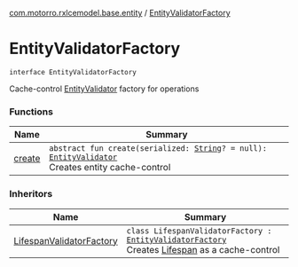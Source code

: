 [com.motorro.rxlcemodel.base.entity](../index.md) / [EntityValidatorFactory](./index.md)

# EntityValidatorFactory

`interface EntityValidatorFactory`

Cache-control [EntityValidator](../-entity-validator/index.md) factory for operations

### Functions

| Name | Summary |
|---|---|
| [create](create.md) | `abstract fun create(serialized: `[`String`](https://kotlinlang.org/api/latest/jvm/stdlib/kotlin/-string/index.html)`? = null): `[`EntityValidator`](../-entity-validator/index.md)<br>Creates entity cache-control |

### Inheritors

| Name | Summary |
|---|---|
| [LifespanValidatorFactory](../-lifespan-validator-factory/index.md) | `class LifespanValidatorFactory : `[`EntityValidatorFactory`](./index.md)<br>Creates [Lifespan](../-entity-validator/-lifespan/index.md) as a cache-control |
